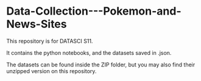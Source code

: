 # Data-Collection---Pokemon-and-News-Sites
This repository is for DATASCI S11. 

It contains the python notebooks, and the datasets saved in .json. 

The datasets can be found inside the ZIP folder, but you may also find their unzipped version on this repository.
